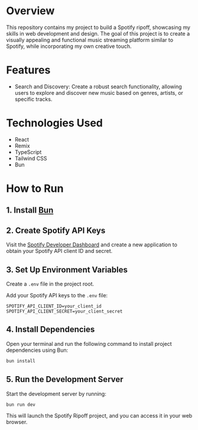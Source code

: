 # Overview

This repository contains my project to build a Spotify ripoff, showcasing my skills in web development and design. The goal of this project is to create a visually appealing and functional music streaming platform similar to Spotify, while incorporating my own creative touch.

# Features

- Search and Discovery: Create a robust search functionality, allowing users to explore and discover new music based on genres, artists, or specific tracks.

# Technologies Used

- React
- Remix
- TypeScript
- Tailwind CSS
- Bun

# How to Run

## 1. Install [Bun](https://bun.sh/)

## 2. Create Spotify API Keys

Visit the [Spotify Developer Dashboard](https://developer.spotify.com/documentation/web-api) and create a new application to obtain your Spotify API client ID and secret.

## 3. Set Up Environment Variables

Create a `.env` file in the project root.

Add your Spotify API keys to the `.env` file:

```env
SPOTIFY_API_CLIENT_ID=your_client_id
SPOTIFY_API_CLIENT_SECRET=your_client_secret
```

## 4. Install Dependencies

Open your terminal and run the following command to install project dependencies using Bun:

```bash
bun install
```

## 5. Run the Development Server

Start the development server by running:

```bash
bun run dev
```

This will launch the Spotify Ripoff project, and you can access it in your web browser.

